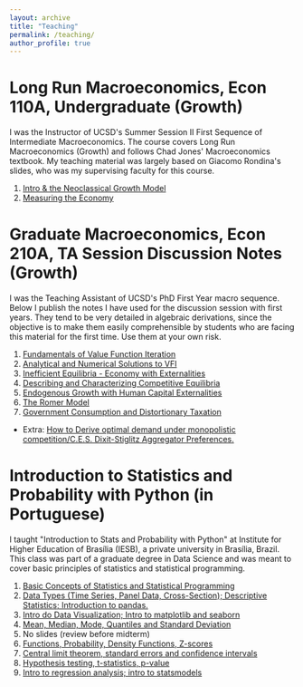 ```yaml
---
layout: archive
title: "Teaching"
permalink: /teaching/
author_profile: true
---
```

# Long Run Macroeconomics, Econ 110A, Undergraduate (Growth)

I was the Instructor of UCSD's Summer Session II First Sequence of Intermediate Macroeconomics. The course covers Long Run Macroeconomics (Growth) and follows Chad Jones' Macroeconomics textbook. My teaching material was largely based on Giacomo Rondina's slides, who was my supervising faculty for this course.

1. [Intro & the Neoclassical Growth Model](https://github.com/omercadopopular/omercadopopular.github.io/blob/master/files/econ110a/Lecture%201.pdf)
2. [Measuring the Economy](https://github.com/omercadopopular/omercadopopular.github.io/blob/master/files/econ110a/Lecture%202.pdf )


# Graduate Macroeconomics, Econ 210A, TA Session Discussion Notes (Growth)

I was the Teaching Assistant of UCSD's PhD First Year macro sequence. Below I publish the notes I have used for the discussion session with first years.
They tend to be very detailed in algebraic derivations, since the objective is to make them easily comprehensible by students who are facing this material for the first
time. Use them at your own risk.

1. [Fundamentals of Value Function Iteration](https://github.com/omercadopopular/omercadopopular.github.io/blob/master/files/phdta/1.%20Fundamentals%20of%20VFI.pdf)
2. [Analytical and Numerical Solutions to VFI](https://github.com/omercadopopular/omercadopopular.github.io/blob/master/files/phdta/2.%20Analytical%20and%20Numerical%20Solutions%20to%20VFI.pdf) 
3. [Inefficient Equilibria - Economy with Externalities](https://github.com/omercadopopular/omercadopopular.github.io/blob/master/files/phdta/3.%20Inefficient%20Equilibria%20-%20Economy%20with%20Externalities.pdf)
4. [Describing and Characterizing Competitive Equilibria](https://github.com/omercadopopular/omercadopopular.github.io/blob/master/files/phdta/4.%20Describing%20and%20Characterizing%20Competitive%20Equilibria.pdf)
5. [Endogenous Growth with Human Capital Externalities](https://github.com/omercadopopular/omercadopopular.github.io/blob/master/files/phdta/5.%20Endogenous%20Growth%20with%20Human%20Capital%20Externalities.pdf)
6. [The Romer Model](https://github.com/omercadopopular/omercadopopular.github.io/blob/master/files/phdta/6.%20The%20Romer%20Model.pdf)
7. [Government Consumption and Distortionary Taxation](https://github.com/omercadopopular/omercadopopular.github.io/blob/master/files/phdta/7.%20Government%20Consumption%20and%20Distortionary%20Taxation.pdf)

- Extra: [How to Derive optimal demand under monopolistic competition/C.E.S. Dixit-Stiglitz Aggregator Preferences.](https://github.com/omercadopopular/omercadopopular.github.io/blob/master/files/phdta/8.%20CES.pdf)

# Introduction to Statistics and Probability with Python (in Portuguese)

I taught "Introduction to Stats and Probability with Python" at Institute for Higher Education of Brasília (IESB), a private university in Brasília, Brazil. This class was part of a graduate degree in Data Science and was meant to cover basic principles of statistics and statistical programming.

1. [Basic Concepts of Statistics and Statistical Programming](https://github.com/omercadopopular/cgoes/blob/master/StatsPython/slides/Aula%201.pdf)
2. [Data Types (Time Series, Panel Data, Cross-Section); Descriptive Statistics; Introduction to pandas.](https://github.com/omercadopopular/cgoes/blob/master/StatsPython/slides/Aula%202.pdf)
3. [Intro do Data Visualization; Intro to matplotlib and seaborn](https://github.com/omercadopopular/cgoes/blob/master/StatsPython/slides/Aula%203.pdf)
4. [Mean, Median, Mode, Quantiles and Standard Deviation](https://github.com/omercadopopular/cgoes/blob/master/StatsPython/slides/Aula%204.pdf)
5. No slides (review before midterm)
6. [Functions, Probability, Density Functions, Z-scores](https://github.com/omercadopopular/cgoes/blob/master/StatsPython/slides/Aula%206.pdf)
7. [Central limit theorem, standard errors and confidence intervals](https://github.com/omercadopopular/cgoes/blob/master/StatsPython/slides/Aula%207.pdf)
8. [Hypothesis testing, t-statistics, p-value](https://github.com/omercadopopular/cgoes/blob/master/StatsPython/slides/Aula%208.pdf)
9. [Intro to regression analysis; intro to statsmodels](https://github.com/omercadopopular/cgoes/blob/master/StatsPython/slides/Aula%209.pdf)
